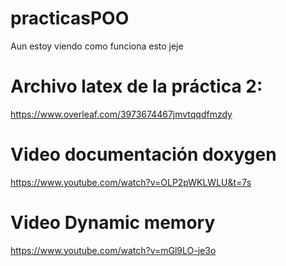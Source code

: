 # practicasPOO
Aun estoy viendo como funciona esto jeje

# Archivo latex de la práctica 2:
https://www.overleaf.com/3973674467jmvtqqdfmzdy

# Video documentación doxygen
https://www.youtube.com/watch?v=OLP2pWKLWLU&t=7s

# Video Dynamic memory 
https://www.youtube.com/watch?v=mGl9LO-je3o

